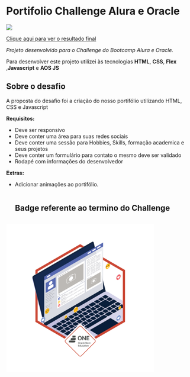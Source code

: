 ### 
  <div style="display:flex;" align="center">
   <h1> Portifolio Challenge Alura e Oracle</h2>
 </div>

 <div style="display:flex;" align="center">
  <img src="https://res.cloudinary.com/ddi5agea1/image/upload/v1611672227/Blog%20Assets/web1_cygzgd.gif" width="500" />
</div>

[Clique aqui para ver o resultado final](https://sitefernandostadler.netlify.app/)

_Projeto desenvolvido para o Challenge do Bootcamp Alura e Oracle._

Para desenvolver este projeto utilizei às tecnologias **HTML**, **CSS**, **Flex** ,**Javascript** e **AOS JS**

## Sobre o desafio

A proposta do desafio foi a criação do nosso portifólio utilizando HTML, CSS e Javascript

**Requisitos:**
- Deve ser responsivo
- Deve conter uma área para suas redes sociais
- Deve conter uma sessão para Hobbies, Skills, formação academica e seus projetos
- Deve conter um formulário para contato o mesmo deve ser validado
- Rodapé com informações do desenvolvedor


**Extras:**
- Adicionar animações ao portifólio.

  <div style="display:flex;" align="center">
   <h2>Badge referente ao termino do Challenge</h2>
 </div>

   <div style="display:flex;" align="center">
  <img src="https://raw.githubusercontent.com/fernandoStadler/fernandoStadler/main/Insignia_3.png" width="400"/>
</div>
